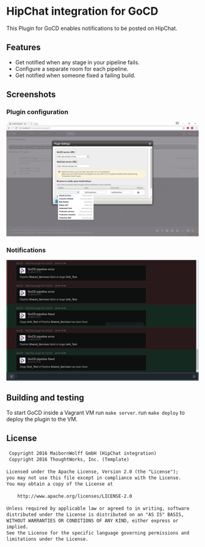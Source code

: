 # HipChat integration for GoCD

This Plugin for GoCD enables notifications to be posted on HipChat.

## Features 

* Get notified when any stage in your pipeline fails.
* Configure a separate room for each pipeline.
* Get notified when someone fixed a failing build.

## Screenshots

### Plugin configuration

![screenshot of the configuration window](screenshot.png)

### Notifications

![screenshot of some notifications](notifications.png)

## Building and testing

To start GoCD inside a Vagrant VM run `make server`.
run `make deploy` to deploy the plugin to the VM.

## License

```plain
 Copyright 2016 MaibornWolff GmbH (HipChat integration)
 Copyright 2016 ThoughtWorks, Inc. (Template)

Licensed under the Apache License, Version 2.0 (the "License");
you may not use this file except in compliance with the License.
You may obtain a copy of the License at

    http://www.apache.org/licenses/LICENSE-2.0

Unless required by applicable law or agreed to in writing, software
distributed under the License is distributed on an "AS IS" BASIS,
WITHOUT WARRANTIES OR CONDITIONS OF ANY KIND, either express or implied.
See the License for the specific language governing permissions and
limitations under the License.
```

